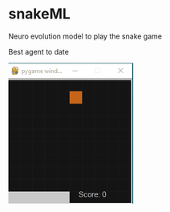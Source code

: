 # snakeML
Neuro evolution model to play the snake game



Best agent to date

![snakeAgent_score_1371.gif](results%2F2022-12-08_16-42-55%2FsnakeAgent_score_1371.gif)
